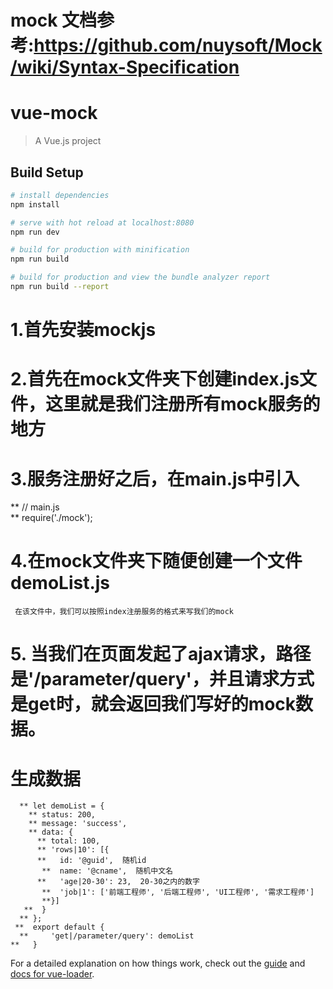 #  mock 文档参考:https://github.com/nuysoft/Mock/wiki/Syntax-Specification

# vue-mock

> A Vue.js project

## Build Setup

``` bash
# install dependencies
npm install

# serve with hot reload at localhost:8080
npm run dev

# build for production with minification
npm run build

# build for production and view the bundle analyzer report
npm run build --report
```
# 1.首先安装mockjs  
# 2.首先在mock文件夹下创建index.js文件，这里就是我们注册所有mock服务的地方  
# 3.服务注册好之后，在main.js中引入   
 ** // main.js  
 **  require('./mock');  
 # 4.在mock文件夹下随便创建一个文件demoList.js
     在该文件中，我们可以按照index注册服务的格式来写我们的mock
 # 5. 当我们在页面发起了ajax请求，路径是'/parameter/query'，并且请求方式是get时，就会返回我们写好的mock数据。
 # 生成数据
      ** let demoList = {    
        ** status: 200,  
        ** message: 'success',  
        ** data: {  
          ** total: 100,  
          ** 'rows|10': [{  
          **   id: '@guid',  随机id
           **  name: '@cname',  随机中文名
          **   'age|20-30': 23,  20-30之内的数字
           **  'job|1': ['前端工程师', '后端工程师', 'UI工程师', '需求工程师']  
           **}]  
       **  }  
      ** };  
     **  export default {  
      **     'get|/parameter/query': demoList  
    **   }         
     
For a detailed explanation on how things work, check out the [guide](http://vuejs-templates.github.io/webpack/) and [docs for vue-loader](http://vuejs.github.io/vue-loader).
